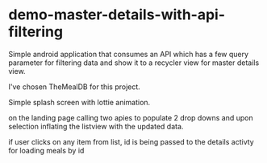 # demo-master-details-with-api-filtering
Simple android application that consumes an API which has a few query parameter for filtering data and show it to a recycler view for master details view.

I've chosen TheMealDB for this project. 

Simple splash screen with lottie animation. 

on the landing page calling two apies to populate 2 drop downs and upon selection inflating the listview with the updated data. 

if user clicks on any item from list, id is being passed to the details activty for loading meals by id
